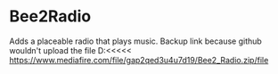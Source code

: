 # Bee2Radio
Adds a placeable radio that plays music. 
Backup link because github wouldn't upload the file D:<<<<<
https://www.mediafire.com/file/gap2qed3u4u7d19/Bee2_Radio.zip/file
